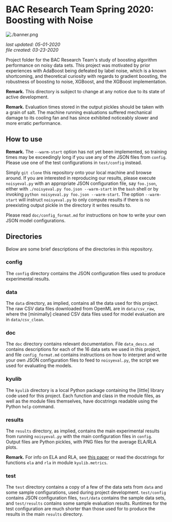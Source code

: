 # BAC Research Team Spring 2020: Boosting with Noise

![./banner.png](./banner.png)

_last updated: 05-01-2020_  
_file created: 03-23-2020_

Project folder for the BAC Research Team's study of boosting algorithm performance on noisy data sets. This project was motivated by prior experiences with AdaBoost being defeated by label noise, which is a known shortcoming, and theoretical curiosity with regards to gradient boosting, the robustness of boosting to noise, XGBoost, and the XGBoost implementation.

**Remark.** This directory is subject to change at any notice due to its state of active development.

**Remark.** Evaluation times stored in the output pickles should be taken with a grain of salt. The machine running evaluations suffered mechanical damage to its cooling fan and has since exhibited noticeably slower and more erratic performance.

## How to use

**Remark.** The `--warm-start` option has not yet been implemented, so training times may be exceedingly long if you use any of the JSON files from `config`. Please use one of the test configurations in `test/config` instead.

Simply `git clone` this repository onto your local machine and browse around. If you are interested in reproducing our results, please execute `noisyeval.py` with an appropriate JSON configuration file, say `foo.json`, either with `./noisyeval.py foo.json --warm-start` in the `bash` shell or by invoking `python noisyeval.py foo.json --warm-start`. The option `--warm-start` will instruct `noisyeval.py` to only compute results if there is no preexisting output pickle in the directory it writes results to.

Please read `doc/config_format.md` for instructions on how to write your own JSON model configurations.

## Directories

Below are some brief descriptions of the directories in this repository.

### config

The `config` directory contains the JSON configuration files used to produce experimental results.

### data

The `data` directory, as implied, contains all the data used for this project. The raw CSV data files downloaded from OpenML are in `data/csv_raw`, where the [minimally] cleaned CSV data files used for model evaluation are in `data/csv_clean`.

### doc

The `doc` directory contains relevant documentation. File `data_descs.md` contains descriptions for each of the 16 data sets we used in this project, and file `config_format.md` contains instructions on how to interpret and write your own JSON configuration files to feed to `noisyeval.py`, the script we used for evaluating the models.

### kyulib

The `kyulib` directory is a local Python package containing the [little] library code used for this project. Each function and class in the module files, as well as the module files themselves, have docstrings readable using the Python `help` command.

### results

The `results` directory, as implied, contains the main experimental results from running `noisyeval.py` with the main configuration files in `config`. Output files are Python pickles, with PNG files for the average ELA/RLA plots.

**Remark.** For info on ELA and RLA, see [this paper](https://doi.org/10.1016/j.neucom.2014.11.086) or read the docstrings for functions `ela` and `rla` in module `kyulib.metrics`.

### test

The `test` directory contains a copy of a few of the data sets from `data` and some sample configurations, used during project development. `test/config` contains JSON configuration files, `test/data` contains the sample data sets, and `test/results` contains some sample evaluation results. Runtimes for the test configuration are much shorter than those used for to produce the results in the main `results` directory.